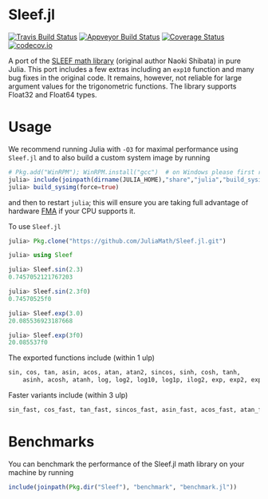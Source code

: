 # Sleef.jl
[![Travis Build Status](https://travis-ci.org/JuliaMath/Sleef.jl.svg?branch=master)](https://travis-ci.org/JuliaMath/Sleef.jl)
[![Appveyor Build Status](https://ci.appveyor.com/api/projects/status/j7lpafn4uf1trlfi/branch/master?svg=true)](https://ci.appveyor.com/project/musm/sleef-jl/branch/master)
[![Coverage Status](https://coveralls.io/repos/JuliaMath/Sleef.jl/badge.svg?branch=master&service=github)](https://coveralls.io/github/JuliaMath/Sleef.jl?branch=master)
[![codecov.io](http://codecov.io/github/JuliaMath/Sleef.jl/coverage.svg?branch=master)](http://codecov.io/github/JuliaMath/Sleef.jl?branch=master)

A port of the [SLEEF math library](https://github.com/shibatch/sleef) (original author Naoki Shibata) in pure Julia. This port includes a few extras including an `exp10` function and many bug fixes in the original code. It remains, however, not reliable for large argument values for the trigonometric functions. The library supports Float32 and Float64 types.


# Usage

We recommend running Julia with `-O3` for maximal performance using `Sleef.jl` and to also build a custom system image by running
```julia
# Pkg.add("WinRPM"); WinRPM.install("gcc")  # on Windows please first run this line
julia> include(joinpath(dirname(JULIA_HOME),"share","julia","build_sysimg.jl"))
julia> build_sysimg(force=true)
```
and then to restart `julia`; this will ensure you are taking full advantage of hardware [FMA](https://en.wikipedia.org/wiki/FMA_instruction_set)  if your CPU supports it.


To use  `Sleef.jl`
```julia
julia> Pkg.clone("https://github.com/JuliaMath/Sleef.jl.git")

julia> using Sleef

julia> Sleef.sin(2.3)
0.7457052121767203

julia> Sleef.sin(2.3f0)
0.74570525f0

julia> Sleef.exp(3.0)
20.085536923187668

julia> Sleef.exp(3f0)
20.085537f0
```

The exported functions include (within 1 ulp)
```julia
sin, cos, tan, asin, acos, atan, atan2, sincos, sinh, cosh, tanh,
    asinh, acosh, atanh, log, log2, log10, log1p, ilog2, exp, exp2, exp10, expm1, ldexp, cbrt, pow
 ```
 Faster variants include (within 3 ulp)

 ```julia
sin_fast, cos_fast, tan_fast, sincos_fast, asin_fast, acos_fast, atan_fast, atan2_fast, log_fast, cbrt_fast
```

# Benchmarks

You can benchmark the performance of the Sleef.jl math library on your machine by running

```julia
include(joinpath(Pkg.dir("Sleef"), "benchmark", "benchmark.jl"))
```